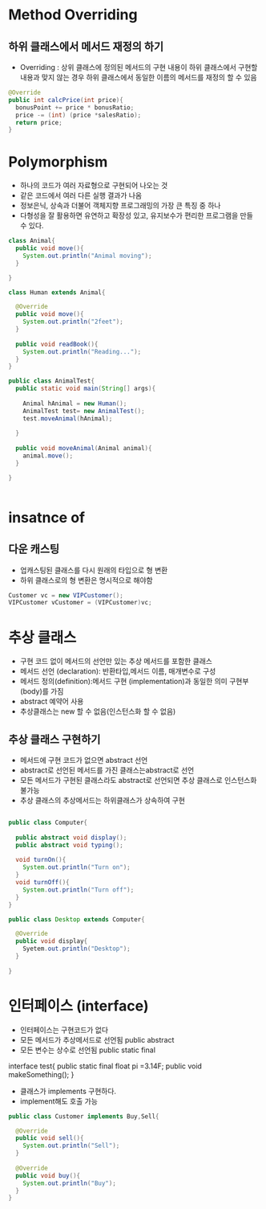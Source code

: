 # Method Overriding

## 하위 클래스에서 메서드 재정의 하기

- Overriding :  상위 클래스에 정의된 메서드의 구현 내용이 하위 클래스에서 구현할 내용과 맞지 않는 경우 하위 클래스에서 동일한 이름의 메서드를 재정의 할 수 있음


```java
@Override
public int calcPrice(int price){
  bonusPoint += price * bonusRatio;
  price -= (int) (price *salesRatio);
  return price;
}
```

# Polymorphism

- 하나의 코드가 여러 자료형으로 구현되어 나오는 것
- 같은 코드에서 여러 다른 실행 결과가 나옴
- 정보은닉, 상속과 더불어 객체지향 프로그래밍의 가장 큰 특징 중 하나
- 다형성을 잘 활용하면 유연하고 확장성 있고, 유지보수가 편리한 프로그램을 만들 수 있다.

```java
class Animal{
  public void move(){
    System.out.println("Animal moving");
  }

}

class Human extends Animal{

  @Override 
  public void move(){
    System.out.println("2feet");
  }
  
  public void readBook(){
    System.out.println("Reading...");
  } 
}

public class AnimalTest{
  public static void main(String[] args){
  
    Animal hAnimal = new Human();
    AnimalTest test= new AnimalTest();
    test.moveAnimal(hAnimal);
  
  }
  
  public void moveAnimal(Animal animal){
    animal.move();
  }

}  
  
```
# insatnce of
## 다운 캐스팅
- 업캐스팅된 클래스를 다시 원래의 타입으로 형 변환
- 하위 클래스로의 형 변환은 명시적으로 해야함

```java
Customer vc = new VIPCustomer();
VIPCustomer vCustomer = (VIPCustomer)vc;
```

# 추상 클래스
- 구현 코드 없이 메서드의 선언만 있는 추상 메서드를 포함한 클래스
- 메서드 선언 (declaration): 반환타입,메서드 이름, 매개변수로 구성
- 메서드 정의(definition):메서드 구현 (implementation)과 동일한 의미 구현부(body)를 가짐
- abstract 예약어 사용
- 추상클래스는 new 할 수 없음(인스턴스화 할 수 없음)

## 추상 클래스 구현하기
- 메서드에 구현 코드가 없으면 abstract 선언
- abstract로 선언된 메서드를 가진 클래스는abstract로 선언
- 모든 메서드가 구현된 클래스라도 abstract로 선언되면 추상 클래스로 인스턴스화 불가능
- 추상 클래스의 추상메서드는 하위클래스가 상속하여 구현

```java

public class Computer{
  
  public abstract void display();
  public abstract void typing();
  
  void turnOn(){
    System.out.println("Turn on");
  }
  void turnOff(){
    System.out.println("Turn off");
  }
}

public class Desktop extends Computer{

  @Override
  public void display{
    Syetem.out.println("Desktop");
  }
  
}
```  

# 인터페이스 (interface)

- 인터페이스는 구현코드가 없다
- 모든 메서드가 추상메서드로 선언됨 public abstract
- 모든 변수는 상수로 선언됨 public static final

interface test{
  public static final float pi =3.14F;
  public void makeSomething();
}

- 클래스가 implements 구현하다.
- implement해도 호출 가능




```java
public class Customer implements Buy,Sell{

  @Override
  public void sell(){
    System.out.println("Sell");
  }
  
  @Override
  public void buy(){
    System.out.println("Buy");
  }
}
```









